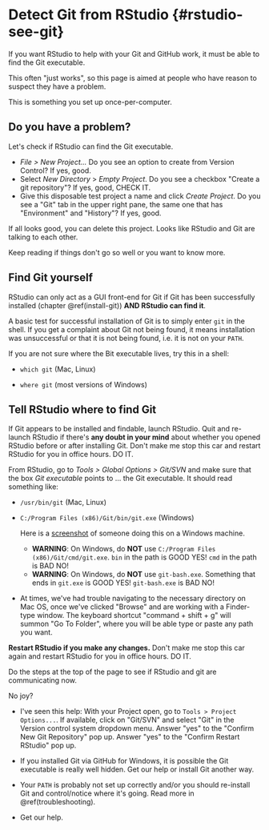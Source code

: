 # Detect Git from RStudio {#rstudio-see-git}

If you want RStudio to help with your Git and GitHub work, it must be able to find the Git executable.

This often "just works", so this page is aimed at people who have reason to suspect they have a problem.

This is something you set up once-per-computer.

## Do you have a problem?

Let's check if RStudio can find the Git executable.

  * *File > New Project...* Do you see an option to create from Version Control? If yes, good.
  * Select *New Directory* > *Empty Project*. Do you see a checkbox "Create a git repository"? If yes, good, CHECK IT.
  * Give this disposable test project a name and click *Create Project*. Do you see a "Git" tab in the upper right pane, the same one that has "Environment" and "History"? If yes, good.
  
If all looks good, you can delete this project. Looks like RStudio and Git are talking to each other.

Keep reading if things don't go so well or you want to know more.

## Find Git yourself

RStudio can only act as a GUI front-end for Git if Git has been successfully installed (chapter \@ref(install-git)) **AND RStudio can find it**.

A basic test for successful installation of Git is to simply enter `git` in the shell. If you get a complaint about Git not being found, it means installation was unsuccessful or that it is not being found, i.e. it is not on your `PATH`.

If you are not sure where the Bit executable lives, try this in a shell:
  
* `which git` (Mac, Linux)

* `where git` (most versions of Windows)

## Tell RStudio where to find Git

If Git appears to be installed and findable, launch RStudio. Quit and re-launch RStudio if there's __any doubt in your mind__ about whether you opened RStudio before or after installing Git. Don't make me stop this car and restart RStudio for you in office hours. DO IT.

From RStudio, go to *Tools > Global Options > Git/SVN* and make sure that the box *Git executable* points to ... the Git executable. It should read something like:
  
  * `/usr/bin/git` (Mac, Linux)

  * `C:/Program Files (x86)/Git/bin/git.exe` (Windows)

    Here is a [screenshot](http://www.molecularecologist.com/wp-content/uploads/2013/11/Screenshot-2013-11-12-09.53.56-Copy1.png) of someone doing this on a Windows machine.

    - __WARNING__: On Windows, do __NOT__ use `C:/Program Files (x86)/Git/cmd/git.exe`. `bin` in the path is GOOD YES! `cmd` in the path is BAD NO!
    - __WARNING__: On Windows, do __NOT__ use `git-bash.exe`. Something that ends in `git.exe` is GOOD YES! `git-bash.exe` is BAD NO!

  * At times, we've had trouble navigating to the necessary directory on Mac OS, once we've clicked "Browse" and are working with a Finder-type window. The keyboard shortcut "command + shift + g" will summon "Go To Folder", where you will be able type or paste any path you want.
  
**Restart RStudio if you make any changes.** Don't make me stop this car again and restart RStudio for you in office hours. DO IT.

Do the steps at the top of the page to see if RStudio and git are communicating now.

No joy?

  * I've seen this help: With your Project open, go to `Tools > Project Options...`. If available, click on "Git/SVN" and select "Git" in the Version control system dropdown menu. Answer "yes" to the "Confirm New Git Repository" pop up. Answer "yes" to the "Confirm Restart RStudio" pop up.

  * If you installed Git via GitHub for Windows, it is possible the Git executable is really well hidden. Get our help or install Git another way.

  * Your `PATH` is probably not set up correctly and/or you should re-install Git and control/notice where it's going. Read more in \@ref(troubleshooting).

  * Get our help.
